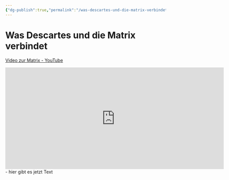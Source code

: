 ```yaml
---
{"dg-publish":true,"permalink":"/was-descartes-und-die-matrix-verbindet/"}
---
```


# Was Descartes und die Matrix verbindet
[Video zur Matrix - YouTube](https://www.youtube.com/watch?v=KAN2RL0vkYU)
<iframe width="685,2" height="319,2" src="https://www.youtube.com/embed/KAN2RL0vkYU" title="Warum wir längst in der Matrix leben (Science vs. Fiction)" frameborder="0" allow="accelerometer; autoplay; clipboard-write; encrypted-media; gyroscope; picture-in-picture; web-share" referrerpolicy="strict-origin-when-cross-origin" allowfullscreen></iframe>
- hier gibt es jetzt Text